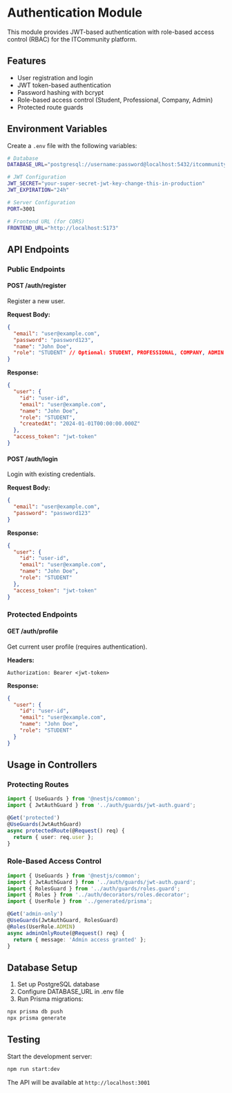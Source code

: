 # Authentication Module

This module provides JWT-based authentication with role-based access control (RBAC) for the ITCommunity platform.

## Features

- User registration and login
- JWT token-based authentication
- Password hashing with bcrypt
- Role-based access control (Student, Professional, Company, Admin)
- Protected route guards

## Environment Variables

Create a `.env` file with the following variables:

```bash
# Database
DATABASE_URL="postgresql://username:password@localhost:5432/itcommunity_db?schema=public"

# JWT Configuration
JWT_SECRET="your-super-secret-jwt-key-change-this-in-production"
JWT_EXPIRATION="24h"

# Server Configuration
PORT=3001

# Frontend URL (for CORS)
FRONTEND_URL="http://localhost:5173"
```

## API Endpoints

### Public Endpoints

#### POST /auth/register
Register a new user.

**Request Body:**
```json
{
  "email": "user@example.com",
  "password": "password123",
  "name": "John Doe",
  "role": "STUDENT" // Optional: STUDENT, PROFESSIONAL, COMPANY, ADMIN
}
```

**Response:**
```json
{
  "user": {
    "id": "user-id",
    "email": "user@example.com",
    "name": "John Doe",
    "role": "STUDENT",
    "createdAt": "2024-01-01T00:00:00.000Z"
  },
  "access_token": "jwt-token"
}
```

#### POST /auth/login
Login with existing credentials.

**Request Body:**
```json
{
  "email": "user@example.com",
  "password": "password123"
}
```

**Response:**
```json
{
  "user": {
    "id": "user-id",
    "email": "user@example.com",
    "name": "John Doe",
    "role": "STUDENT"
  },
  "access_token": "jwt-token"
}
```

### Protected Endpoints

#### GET /auth/profile
Get current user profile (requires authentication).

**Headers:**
```
Authorization: Bearer <jwt-token>
```

**Response:**
```json
{
  "user": {
    "id": "user-id",
    "email": "user@example.com",
    "name": "John Doe",
    "role": "STUDENT"
  }
}
```

## Usage in Controllers

### Protecting Routes

```typescript
import { UseGuards } from '@nestjs/common';
import { JwtAuthGuard } from '../auth/guards/jwt-auth.guard';

@Get('protected')
@UseGuards(JwtAuthGuard)
async protectedRoute(@Request() req) {
  return { user: req.user };
}
```

### Role-Based Access Control

```typescript
import { UseGuards } from '@nestjs/common';
import { JwtAuthGuard } from '../auth/guards/jwt-auth.guard';
import { RolesGuard } from '../auth/guards/roles.guard';
import { Roles } from '../auth/decorators/roles.decorator';
import { UserRole } from '../generated/prisma';

@Get('admin-only')
@UseGuards(JwtAuthGuard, RolesGuard)
@Roles(UserRole.ADMIN)
async adminOnlyRoute(@Request() req) {
  return { message: 'Admin access granted' };
}
```

## Database Setup

1. Set up PostgreSQL database
2. Configure DATABASE_URL in .env file
3. Run Prisma migrations:

```bash
npx prisma db push
npx prisma generate
```

## Testing

Start the development server:

```bash
npm run start:dev
```

The API will be available at `http://localhost:3001` 